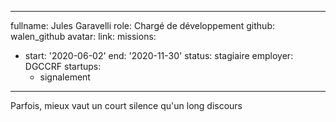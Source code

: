 ---
fullname: Jules Garavelli
role: Chargé de développement
github: walen_github 
avatar: 
link: 
missions: 
  - start: '2020-06-02'
    end: '2020-11-30' 
    status: stagiaire
    employer: DGCCRF
startups: 
    - signalement
   ---

Parfois, mieux vaut un court silence qu'un long discours 
